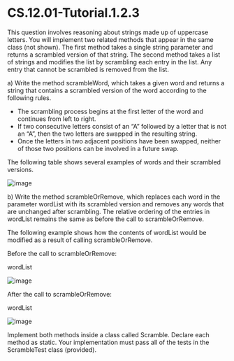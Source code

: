 # CS.12.01-Tutorial.1.2.3

This question involves reasoning about strings made up of uppercase letters. You will implement two related methods that appear in the same class (not shown). The first method takes a single string parameter and returns a scrambled version of that string. The second method takes a list of strings and modifies the list by scrambling each entry in the list. Any entry that cannot be scrambled is removed from the list.

a) Write the method scrambleWord, which takes a given word and returns a string that contains a scrambled version of the word according to the following rules.

* The scrambling process begins at the first letter of the word and continues from left to right.
* If two consecutive letters consist of an “A” followed by a letter that is not an “A”, then the two letters are swapped in the resulting string.
* Once the letters in two adjacent positions have been swapped, neither of those two positions can be involved in a future swap.

The following table shows several examples of words and their scrambled versions.

![image](https://github.com/techarenz/CS.12.01-Tutorial.1.2.3/assets/57818506/fe1899b7-0278-4e21-9c33-fba0be7aa313)

b) Write the method scrambleOrRemove, which replaces each word in the parameter wordList with its scrambled version and removes any words that are unchanged after scrambling. The relative ordering of the entries in wordList remains the same as before the call to scrambleOrRemove.

The following example shows how the contents of wordList would be modified as a result of calling scrambleOrRemove.

Before the call to scrambleOrRemove:

wordList

![image](https://github.com/techarenz/CS.12.01-Tutorial.1.2.3/assets/57818506/a438d38a-ec4b-4387-90c8-31497a0ff059)

After the call to scrambleOrRemove:

wordList

![image](https://github.com/techarenz/CS.12.01-Tutorial.1.2.3/assets/57818506/c4657dcd-c4b7-4b19-bae9-6b293ab911c0)

Implement both methods inside a class called Scramble. Declare each method as static. Your implementation must pass all of the tests in the ScrambleTest class (provided). 
